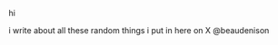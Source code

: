 hi

i write about all these random things i put in here on X @beaudenison

<!---
beaudenison/beaudenison is a ✨ special ✨ repository because its `README.md` (this file) appears on your GitHub profile.
You can click the Preview link to take a look at your changes.
--->
